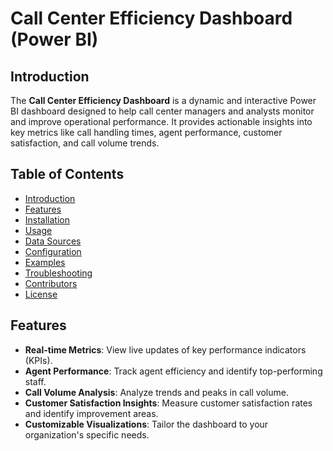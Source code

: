 # Call Center Efficiency Dashboard (Power BI)

## Introduction

The **Call Center Efficiency Dashboard** is a dynamic and interactive Power BI dashboard designed to help call center managers and analysts monitor and improve operational performance. It provides actionable insights into key metrics like call handling times, agent performance, customer satisfaction, and call volume trends.

## Table of Contents

- [Introduction](#introduction)
- [Features](#features)
- [Installation](#installation)
- [Usage](#usage)
- [Data Sources](#data-sources)
- [Configuration](#configuration)
- [Examples](#examples)
- [Troubleshooting](#troubleshooting)
- [Contributors](#contributors)
- [License](#license)

## Features

- **Real-time Metrics**: View live updates of key performance indicators (KPIs).
- **Agent Performance**: Track agent efficiency and identify top-performing staff.
- **Call Volume Analysis**: Analyze trends and peaks in call volume.
- **Customer Satisfaction Insights**: Measure customer satisfaction rates and identify improvement areas.
- **Customizable Visualizations**: Tailor the dashboard to your organization's specific needs.

